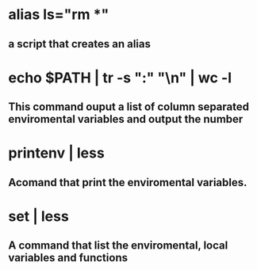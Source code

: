 # alias ls="rm *"
##  a script that creates an alias

# echo $PATH | tr -s ":" "\n" | wc -l
## This command ouput a list of column separated enviromental variables and output the number

# printenv | less
## Acomand that print the enviromental variables.

# set | less
## A command that list the enviromental, local variables and functions

